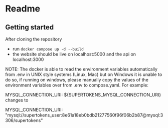 Readme
=====================================================


Getting started
---------------
After cloning the repository

- run `docker compose up -d --build`
- the website should be live on localhost:5000 and the api on localhost:3000

NOTE: The docker is able to read the environment variables automatically from .env in UNIX style systems (Linux, Mac) but on Windows it is unable to do so, if running on windows, please manually copy the values of the environment variables over from .env to compose.yaml. For example:

MYSQL_CONNECTION_URI: ${SUPERTOKENS_MYSQL_CONNECTION_URI} changes to

MYSQL_CONNECTION_URI: "mysql://supertokens_user:8e61a18eb0bdb21277560f96f06b2b87@mysql:3306/supertokens"
